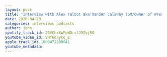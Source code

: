 ```yaml
---
layout: post
title: "Interview with Alex Talbot aka Xander Calaway (GM/Owner of Wrestling For...)"
date: 2020-04-20
categories: interviews podcasts
author: john
spotify_track_id: 26VChxXwPpWDrvlJ5ZvjRG
youtube_video_id: VHfKdaycq_E
apple_track_id: 1000472209841
youtube_metadata: 
---
```

